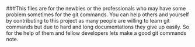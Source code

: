 ###This files are for the newbies or the professionals who may have some problem sometimes for the git commands.
You can help others and yourself by contributing to this project as many people are willing to learn git commands but due to hard and long documentations they give up easily.
So for the help of them and fellow developers lets make a good git commands note.